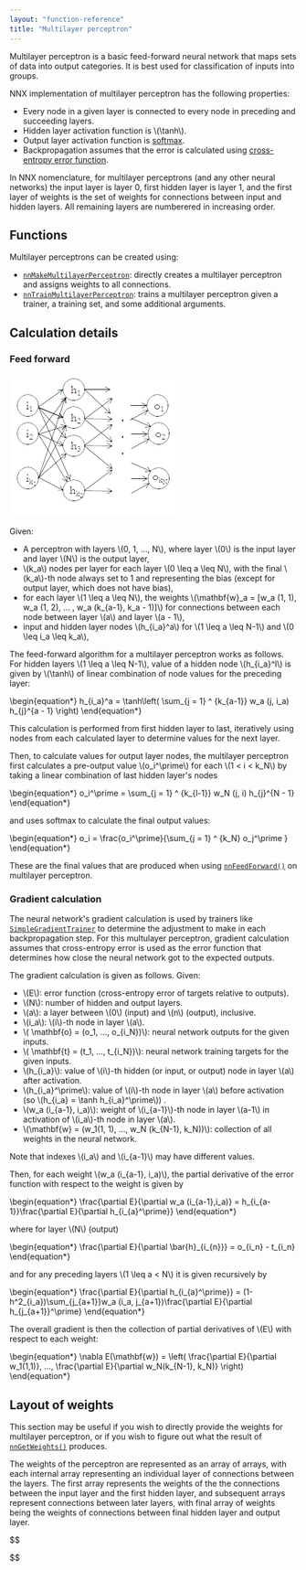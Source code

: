 ```yaml
---
layout: "function-reference"
title: "Multilayer perceptron"
---
```


Multilayer perceptron is a basic feed-forward neural network that maps sets of data into output categories. It is best used for classification of inputs into groups.

NNX implementation of multilayer perceptron has the following properties:

* Every node in a given layer is connected to every node in preceding and succeeding layers.
* Hidden layer activation function is \\(\tanh\\).
* Output layer activation function is [softmax](https://en.wikipedia.org/wiki/Softmax_function).
* Backpropagation assumes that the error is calculated using [cross-entropy error function](nnGetCrossEntropyError.html).

In NNX nomenclature, for multilayer perceptrons (and any other neural networks) the input layer is layer 0, first hidden layer is layer 1, and the first layer of weights is the set of weights for connections between input and hidden layers.  All remaining layers are numberered in increasing order.

## Functions

Multilayer perceptrons can be created using:

* [`nnMakeMultilayerPerceptron`](nnMakeMultilayerPerceptron.html): directly creates a multilayer perceptron and assigns weights to all connections.
* [`nnTrainMultilayerPerceptron`](nnTrainMultilayerPerceptron.html): trains a multilayer perceptron given a trainer, a training set, and some additional arguments.

## Calculation details

### Feed forward

![Multilayer perceptron diagram](Neural-network-diagram.png)

Given:
* A perceptron with layers \\(0, 1, ..., N\\), where layer \\(0\\) is the input layer and layer \\(N\\) is the output layer,
* \\(k_a\\) nodes per layer for each layer \\(0 \leq a \leq N\\), with the final \\(k_a\\)-th node always set to 1 and representing the bias (except for output layer, which does not have bias),
* for each layer \\(1 \leq a \leq N\\), the weights \\(\mathbf{w}\_a = [w_a (1, 1), w_a (1, 2), ... , w_a (k_{a-1}, k_a - 1)]\\) for connections between each node between layer \\(a\\) and layer \\(a - 1\\),
* input and hidden layer nodes \\(h_{i_a}^a\\) for \\(1 \leq a \leq N-1\\) and \\(0 \leq i_a \leq k_a\\),

The feed-forward algorithm for a multilayer perceptron works as follows.  For hidden layers \\(1 \leq a \leq N-1\\), value of a hidden node \\(h_{i_a}^l\\) is given by \\(\tanh\\) of linear combination of node values for the preceding layer:

\begin{equation*}
h_{i_a}^a = \tanh\left( \sum_{j = 1} ^ {k_{a-1}} w_a (j, i_a) h_{j}^{a - 1} \right)
\end{equation*}

This calculation is performed from first hidden layer to last, iteratively using nodes from each calculated layer to determine values for the next layer.

Then, to calculate values for output layer nodes, the multilayer perceptron first calculates a pre-output value \\(o_i^\prime\\) for each \\(1 < i < k_N\\) by taking a linear combination of last hidden layer's nodes

\begin{equation*}
o_i^\prime = \sum_{j = 1} ^ {k_{l-1}} w_N (j, i) h_{j}^{N - 1}
\end{equation*}

and uses softmax to calculate the final output values:

\begin{equation*}
o_i = \frac{o_i^\prime}{\sum_{j = 1} ^ {k_N} o_j^\prime }
\end{equation*}

These are the final values that are produced when using [`nnFeedForward()`](nnFeedForward.html) on multilayer perceptron.

### Gradient calculation

The neural network's gradient calculation is used by trainers like [`SimpleGradientTrainer`](nnMakeSimpleGradientTrainer.html) to determine the adjustment to make in each backpropagation step.  For this multulayer perceptron, gradient calculation assumes that cross-entropy error is used as the error function that determines how close the neural network got to the expected outputs.

The gradient calculation is given as follows.  Given: 

* \\(E\\): error function (cross-entropy error of targets relative to outputs).
* \\(N\\): number of hidden and output layers.
* \\(a\\): a layer between \\(0\\) (input) and \\(n\\) (output), inclusive.
* \\(i_a\\): \\(i\\)-th node in layer \\(a\\).
* \\( \mathbf{o} = (o_1, ..., o_{i_N})\\): neural network outputs for the given inputs.
* \\( \mathbf{t} = (t_1, ..., t_{i_N})\\): neural network training targets for the given inputs.
* \\(h_{i_a}\\): value of \\(i\\)-th hidden (or input, or output) node in layer \\(a\\) after activation.
* \\(h_{i_a}^\prime\\): value of \\(i\\)-th node in layer \\(a\\) before activation (so \\(h\_{i_a} = \tanh h\_{i_a}^\prime\\)) .
* \\(w_a (i_{a-1}, i_a)\\): weight of \\(i_{a-1}\\)-th node in layer \\(a-1\\) in activation of \\(i_a\\)-th node in layer \\(a\\).
* \\(\mathbf{w} = (w_1(1, 1), ..., w_N (k_{N-1}, k_N))\\): collection of all weights in the neural network.

Note that indexes \\(i_a\\) and \\(i_{a-1}\\) may have different values.

Then, for each weight \\(w_a (i_{a-1}, i_a)\\), the partial derivative of the error function with respect to the weight is given by

\begin{equation*}
\frac{\partial E}{\partial w_a (i_{a-1},i_a)} = h_{i_{a-1}}\frac{\partial E}{\partial h\_{i_{a}^\prime}}
\end{equation*}

where for layer \\(N\\) (output)

\begin{equation*}
\frac{\partial E}{\partial \bar{h}\_{i_{n}}} = o\_{i_n} - t_{i_n}
\end{equation*}

and for any preceding layers \\(1 \leq a < N\\) it is given recursively by

\begin{equation*}
\frac{\partial E}{\partial h\_{i_{a}^\prime}} = (1-h^2_{i_a})\sum_{j_{a+1}}w_a (i_a, j_{a+1})\frac{\partial E}{\partial h\_{j_{a+1}}^\prime}
\end{equation*}

The overall gradient is then the collection of partial derivatives of \\(E\\) with respect to each weight:

\begin{equation*}
\nabla E(\mathbf{w}) = \left( \frac{\partial E}{\partial w_1(1,1)}, ...,  \frac{\partial E}{\partial w_N(k_{N-1}, k_N)} \right)
\end{equation*}


## Layout of weights

This section may be useful if you wish to directly provide the weights for multilayer perceptron, or if you wish to figure out what the result of [`nnGetWeights()`](nnGetWeights.html) produces.

The weights of the perceptron are represented as an array of arrays, with each internal array representing an individual layer of connections between the layers.  The first array represents the weights of the the connections between the input layer and the first hidden layer, and subsequent arrays represent connections between later layers, with final array of weights being the weights of connections between final hidden layer and output layer.



$$

$$
